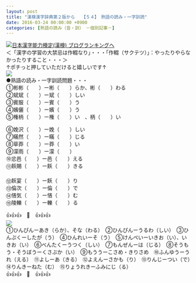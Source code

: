 ```yaml
---
layout: post
title: "漢検漢字辞典第２版から　　【５４】　熟語の読み・一字訓読"
date: 2016-03-24 00:00:00 +0900
categories: [熟語の読み（音・訓）　－個別記事－]
---
```


[![](/syuusyuu9701/assets/images/漢検漢字辞典第２版から-【５４】-熟語の読み・一字訓読-br_c_3028_1.gif)](http://blog.with2.net/link.php?1659096:3028 "日本漢字能力検定(漢検) ブログランキングへ")[日本漢字能力検定(漢検) ブログランキングへ](http://blog.with2.net/link.php?1659096:3028)  
＜「漢字の学習の大禁忌は作輟なり」・・・「作輟（サクテツ）」：やったりやらなかったりすること・・・＞  
↑ポチっと押していただけると嬉しいです↑  
![](/syuusyuu9701/assets/images/漢検漢字辞典第２版から-【５４】-熟語の読み・一字訓読-5fb4cd37ebaf2efa1df6e3a4422d518b.png)  
●熟語の読み・一字訓読問題・・・  
①彬彬（　　）ー彬（　　）らか、彬（　　）わる  
②斌斌（　　）ー斌（　　）しい  
③賓服（　　）ー賓（　　）う  
④嬪儷（　　）ー嬪（　　）う　  
⑤権柄（　　）ー権（　　）い　、柄（　　）い　　  
  
⑥娩沢（　　）ー娩（　　）しい　　  
⑦瞞然（　　）ー瞞（　　）じる　　  
⑧草莽（　　）ー莽（　　）い　　　  
⑨濛雨（　　）ー濛（　　）　　　　  
⑩忿邑（　　）ー邑（　　）える　　  
⑪飫賜（　　）ー飫（　　）きる  
　　　　  
⑫飫宴（　　）ー飫（　　）り　　  
⑬倫次（　　）ー倫（　　）で　　  
⑭悋気（　　）ー悋（　　）む　　  
⑮陵轢（　　）ー轢（　　）る　　  
  
👍👍👍　🐒　👍👍👍  
![](/syuusyuu9701/assets/images/漢検漢字辞典第２版から-【５４】-熟語の読み・一字訓読-173e99bde2ab53331a97b0ac3b1efda6.png)  
①ひんぴんーあき（らか）、そな（わる）　②ひんぴんーうるわ（しい）　③ひんぷくーしたが（う）　④ひんれいーそ（う）　⑤けんぺいーいきお（い）、いきお（い）　⑥べんたくーうつく（しい）　⑦もんぜんーは（じる）　⑧そうもう・そうぼうーくさぶか（い）　⑨もううーこさめ・きりさめ　⑩ふんゆうーうれ（える）　⑪よしーあ（きる）　⑫よえんーさかも（り）　⑬りんじーつい（で）　⑭りんきーねた（む）　⑮りょうれきーふみにじ（る）  
👍👍👍　🐒　👍👍👍
